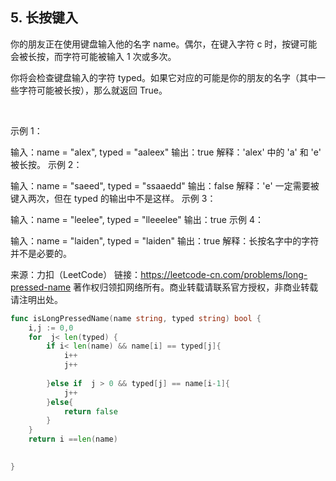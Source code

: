 ## 5. 长按键入

你的朋友正在使用键盘输入他的名字 name。偶尔，在键入字符 c 时，按键可能会被长按，而字符可能被输入 1 次或多次。

你将会检查键盘输入的字符 typed。如果它对应的可能是你的朋友的名字（其中一些字符可能被长按），那么就返回 True。

 

示例 1：

输入：name = "alex", typed = "aaleex"
输出：true
解释：'alex' 中的 'a' 和 'e' 被长按。
示例 2：

输入：name = "saeed", typed = "ssaaedd"
输出：false
解释：'e' 一定需要被键入两次，但在 typed 的输出中不是这样。
示例 3：

输入：name = "leelee", typed = "lleeelee"
输出：true
示例 4：

输入：name = "laiden", typed = "laiden"
输出：true
解释：长按名字中的字符并不是必要的。

来源：力扣（LeetCode）
链接：https://leetcode-cn.com/problems/long-pressed-name
著作权归领扣网络所有。商业转载请联系官方授权，非商业转载请注明出处。

```go
func isLongPressedName(name string, typed string) bool {
    i,j := 0,0
    for  j< len(typed) {
        if i< len(name) && name[i] == typed[j]{  
            i++         
            j++
            
        }else if  j > 0 && typed[j] == name[i-1]{            
            j++
        }else{
            return false
        }     
    }
    return i ==len(name)

    
}
```
